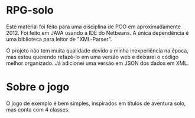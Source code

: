 # RPG-solo

Este material foi feito para uma disciplina de POO em aproximadamente 2012. Foi feito em JAVA usando a IDE do Netbeans. A única dependência é uma biblioteca para leitor de "XML-Parser".

O projeto não tem muita qualidade devido a minha inexperiência na época, mas estou querendo refazê-lo em uma versão web e deixarei o código melhor organizado. Já adicionei uma versão em JSON dos dados em XML.

# Sobre o jogo
O jogo de exemplo é bem simples, inspirados em títulos de aventura solo, mas conta com 4 classes.
